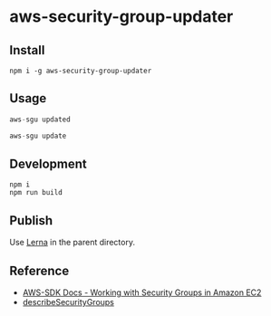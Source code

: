 # aws-security-group-updater

## Install

```
npm i -g aws-security-group-updater
```

## Usage

```js
aws-sgu updated

aws-sgu update
```

## Development

```
npm i
npm run build
```

## Publish

Use [Lerna](https://github.com/lerna/lerna) in the parent directory.

## Reference

- [AWS-SDK Docs - Working with Security Groups in Amazon EC2](http://docs.aws.amazon.com/sdk-for-javascript/v2/developer-guide/ec2-example-security-groups.html)
- [describeSecurityGroups](http://docs.aws.amazon.com/AWSJavaScriptSDK/latest/AWS/EC2.html#describeSecurityGroups-property)
